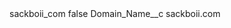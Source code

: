<?xml version="1.0" encoding="UTF-8"?>
<CustomMetadata xmlns="http://soap.sforce.com/2006/04/metadata" xmlns:xsi="http://www.w3.org/2001/XMLSchema-instance" xmlns:xsd="http://www.w3.org/2001/XMLSchema">
    <label>sackboii_com</label>
    <protected>false</protected>
    <values>
        <field>Domain_Name__c</field>
        <value xsi:type="xsd:string">sackboii.com</value>
    </values>
</CustomMetadata>
